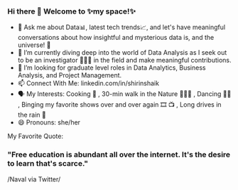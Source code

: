 ### Hi there 👋 Welcome to ✨my space!✨

- 💬 Ask me about Data📊, latest tech trends📈, and let's have meaningful conversations about how insightful and mysterious data is, and the universe! 👀
- 🌱 I’m currently diving deep into the world of Data Analysis as I seek out to be an investigator 🕵🏻‍♀️ in the field and make meaningful contributions.
- 🤔 I’m looking for graduate level roles in Data Analytics, Business Analysis, and Project Management.
- 📫 Connect With Me: linkedin.com/in/shirinshaik
- 🗣️ My Interests: Cooking 🍳 , 30-min walk in the Nature 🚶🏻‍♀️ , Dancing 💃🏻 , Binging my favorite shows over and over again 🎞️ 📺 , Long drives in the rain 🚗
- 😄 Pronouns: she/her

My Favorite Quote:
### "Free education is abundant all over the internet. It's the desire to learn that's scarce." 
/Naval via Twitter/
